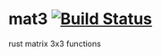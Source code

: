 mat3 [![Build Status](https://travis-ci.org/nathanfaucett/rs-mat3.svg?branch=master)](https://travis-ci.org/nathanfaucett/rs-mat3)
=====

rust matrix 3x3 functions
